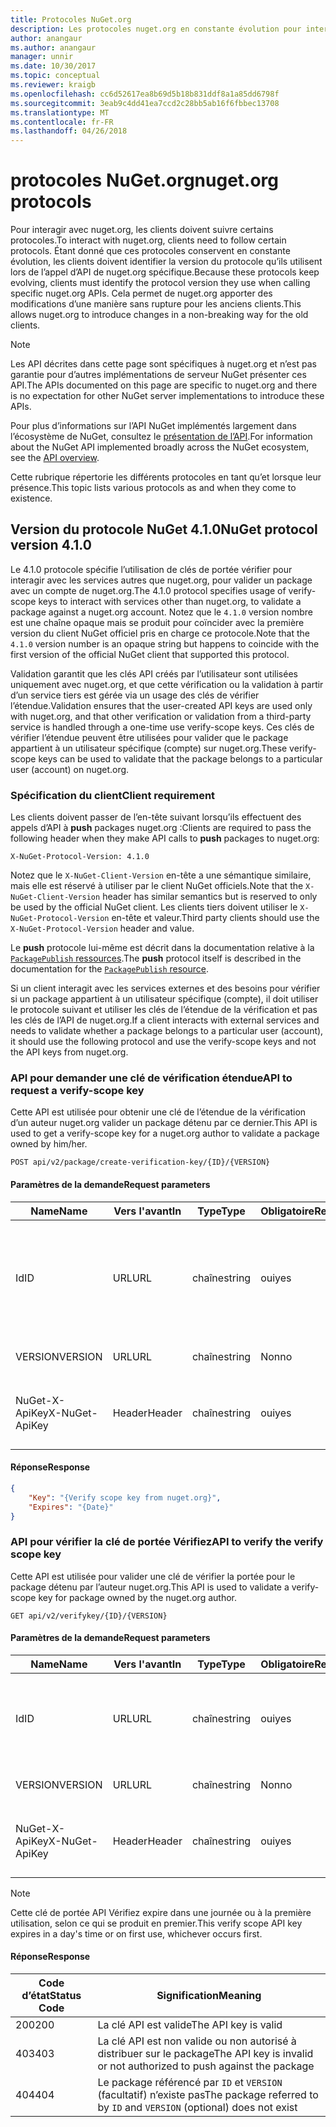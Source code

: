 ```yaml
---
title: Protocoles NuGet.org
description: Les protocoles nuget.org en constante évolution pour interagir avec les clients NuGet.
author: anangaur
ms.author: anangaur
manager: unnir
ms.date: 10/30/2017
ms.topic: conceptual
ms.reviewer: kraigb
ms.openlocfilehash: cc6d52617ea8b69d5b18b831ddf8a1a85dd6798f
ms.sourcegitcommit: 3eab9c4dd41ea7ccd2c28bb5ab16f6fbbec13708
ms.translationtype: MT
ms.contentlocale: fr-FR
ms.lasthandoff: 04/26/2018
---
```

# <a name="nugetorg-protocols"></a><span data-ttu-id="20d33-103">protocoles NuGet.org</span><span class="sxs-lookup"><span data-stu-id="20d33-103">nuget.org protocols</span></span>

<span data-ttu-id="20d33-104">Pour interagir avec nuget.org, les clients doivent suivre certains protocoles.</span><span class="sxs-lookup"><span data-stu-id="20d33-104">To interact with nuget.org, clients need to follow certain protocols.</span></span> <span data-ttu-id="20d33-105">Étant donné que ces protocoles conservent en constante évolution, les clients doivent identifier la version du protocole qu’ils utilisent lors de l’appel d’API de nuget.org spécifique.</span><span class="sxs-lookup"><span data-stu-id="20d33-105">Because these protocols keep evolving, clients must identify the protocol version they use when calling specific nuget.org APIs.</span></span> <span data-ttu-id="20d33-106">Cela permet de nuget.org apporter des modifications d’une manière sans rupture pour les anciens clients.</span><span class="sxs-lookup"><span data-stu-id="20d33-106">This allows nuget.org to introduce changes in a non-breaking way for the old clients.</span></span>

> [!Note]
> <span data-ttu-id="20d33-107">Les API décrites dans cette page sont spécifiques à nuget.org et n’est pas garantie pour d’autres implémentations de serveur NuGet présenter ces API.</span><span class="sxs-lookup"><span data-stu-id="20d33-107">The APIs documented on this page are specific to nuget.org and there is no expectation for other NuGet server implementations to introduce these APIs.</span></span> 

<span data-ttu-id="20d33-108">Pour plus d’informations sur l’API NuGet implémentés largement dans l’écosystème de NuGet, consultez le [présentation de l’API](overview.md).</span><span class="sxs-lookup"><span data-stu-id="20d33-108">For information about the NuGet API implemented broadly across the NuGet ecosystem, see the [API overview](overview.md).</span></span>

<span data-ttu-id="20d33-109">Cette rubrique répertorie les différents protocoles en tant qu’et lorsque leur présence.</span><span class="sxs-lookup"><span data-stu-id="20d33-109">This topic lists various protocols as and when they come to existence.</span></span>

## <a name="nuget-protocol-version-410"></a><span data-ttu-id="20d33-110">Version du protocole NuGet 4.1.0</span><span class="sxs-lookup"><span data-stu-id="20d33-110">NuGet protocol version 4.1.0</span></span>

<span data-ttu-id="20d33-111">Le 4.1.0 protocole spécifie l’utilisation de clés de portée vérifier pour interagir avec les services autres que nuget.org, pour valider un package avec un compte de nuget.org.</span><span class="sxs-lookup"><span data-stu-id="20d33-111">The 4.1.0 protocol specifies usage of verify-scope keys to interact with services other than nuget.org, to validate a package against a nuget.org account.</span></span> <span data-ttu-id="20d33-112">Notez que le `4.1.0` version nombre est une chaîne opaque mais se produit pour coïncider avec la première version du client NuGet officiel pris en charge ce protocole.</span><span class="sxs-lookup"><span data-stu-id="20d33-112">Note that the `4.1.0` version number is an opaque string but happens to coincide with the first version of the official NuGet client that supported this protocol.</span></span>

<span data-ttu-id="20d33-113">Validation garantit que les clés API créés par l’utilisateur sont utilisées uniquement avec nuget.org, et que cette vérification ou la validation à partir d’un service tiers est gérée via un usage des clés de vérifier l’étendue.</span><span class="sxs-lookup"><span data-stu-id="20d33-113">Validation ensures that the user-created API keys are used only with nuget.org, and that other verification or validation from a third-party service is handled through a one-time use verify-scope keys.</span></span> <span data-ttu-id="20d33-114">Ces clés de vérifier l’étendue peuvent être utilisées pour valider que le package appartient à un utilisateur spécifique (compte) sur nuget.org.</span><span class="sxs-lookup"><span data-stu-id="20d33-114">These verify-scope keys can be used to validate that the package belongs to a particular user (account) on nuget.org.</span></span>

### <a name="client-requirement"></a><span data-ttu-id="20d33-115">Spécification du client</span><span class="sxs-lookup"><span data-stu-id="20d33-115">Client requirement</span></span>

<span data-ttu-id="20d33-116">Les clients doivent passer de l’en-tête suivant lorsqu’ils effectuent des appels d’API à **push** packages nuget.org :</span><span class="sxs-lookup"><span data-stu-id="20d33-116">Clients are required to pass the following header when they make API calls to **push** packages to nuget.org:</span></span>

    X-NuGet-Protocol-Version: 4.1.0

<span data-ttu-id="20d33-117">Notez que le `X-NuGet-Client-Version` en-tête a une sémantique similaire, mais elle est réservé à utiliser par le client NuGet officiels.</span><span class="sxs-lookup"><span data-stu-id="20d33-117">Note that the `X-NuGet-Client-Version` header has similar semantics but is reserved to only be used by the official NuGet client.</span></span> <span data-ttu-id="20d33-118">Les clients tiers doivent utiliser le `X-NuGet-Protocol-Version` en-tête et valeur.</span><span class="sxs-lookup"><span data-stu-id="20d33-118">Third party clients should use the `X-NuGet-Protocol-Version` header and value.</span></span>

<span data-ttu-id="20d33-119">Le **push** protocole lui-même est décrit dans la documentation relative à la [ `PackagePublish` ressources](package-publish-resource.md).</span><span class="sxs-lookup"><span data-stu-id="20d33-119">The **push** protocol itself is described in the documentation for the [`PackagePublish` resource](package-publish-resource.md).</span></span>

<span data-ttu-id="20d33-120">Si un client interagit avec les services externes et des besoins pour vérifier si un package appartient à un utilisateur spécifique (compte), il doit utiliser le protocole suivant et utiliser les clés de l’étendue de la vérification et pas les clés de l’API de nuget.org.</span><span class="sxs-lookup"><span data-stu-id="20d33-120">If a client interacts with external services and needs to validate whether a package belongs to a particular user (account), it should use the following protocol and use the verify-scope keys and not the API keys from nuget.org.</span></span>

### <a name="api-to-request-a-verify-scope-key"></a><span data-ttu-id="20d33-121">API pour demander une clé de vérification étendue</span><span class="sxs-lookup"><span data-stu-id="20d33-121">API to request a verify-scope key</span></span>

<span data-ttu-id="20d33-122">Cette API est utilisée pour obtenir une clé de l’étendue de la vérification d’un auteur nuget.org valider un package détenu par ce dernier.</span><span class="sxs-lookup"><span data-stu-id="20d33-122">This API is used to get a verify-scope key for a nuget.org author to validate a package owned by him/her.</span></span>

    POST api/v2/package/create-verification-key/{ID}/{VERSION}

#### <a name="request-parameters"></a><span data-ttu-id="20d33-123">Paramètres de la demande</span><span class="sxs-lookup"><span data-stu-id="20d33-123">Request parameters</span></span>

<span data-ttu-id="20d33-124">Name</span><span class="sxs-lookup"><span data-stu-id="20d33-124">Name</span></span>           | <span data-ttu-id="20d33-125">Vers l'avant</span><span class="sxs-lookup"><span data-stu-id="20d33-125">In</span></span>     | <span data-ttu-id="20d33-126">Type</span><span class="sxs-lookup"><span data-stu-id="20d33-126">Type</span></span>   | <span data-ttu-id="20d33-127">Obligatoire</span><span class="sxs-lookup"><span data-stu-id="20d33-127">Required</span></span> | <span data-ttu-id="20d33-128">Notes</span><span class="sxs-lookup"><span data-stu-id="20d33-128">Notes</span></span>
-------------- | ------ | ------ | -------- | -----
<span data-ttu-id="20d33-129">Id</span><span class="sxs-lookup"><span data-stu-id="20d33-129">ID</span></span>             | <span data-ttu-id="20d33-130">URL</span><span class="sxs-lookup"><span data-stu-id="20d33-130">URL</span></span>    | <span data-ttu-id="20d33-131">chaîne</span><span class="sxs-lookup"><span data-stu-id="20d33-131">string</span></span> | <span data-ttu-id="20d33-132">oui</span><span class="sxs-lookup"><span data-stu-id="20d33-132">yes</span></span>      | <span data-ttu-id="20d33-133">L’identidier de package pour lequel la clé de portée Vérifiez est demandée</span><span class="sxs-lookup"><span data-stu-id="20d33-133">The package identidier for which the verify scope key is requested</span></span>
<span data-ttu-id="20d33-134">VERSION</span><span class="sxs-lookup"><span data-stu-id="20d33-134">VERSION</span></span>        | <span data-ttu-id="20d33-135">URL</span><span class="sxs-lookup"><span data-stu-id="20d33-135">URL</span></span>    | <span data-ttu-id="20d33-136">chaîne</span><span class="sxs-lookup"><span data-stu-id="20d33-136">string</span></span> | <span data-ttu-id="20d33-137">Non</span><span class="sxs-lookup"><span data-stu-id="20d33-137">no</span></span>       | <span data-ttu-id="20d33-138">La version du package</span><span class="sxs-lookup"><span data-stu-id="20d33-138">The package version</span></span>
<span data-ttu-id="20d33-139">NuGet-X-ApiKey</span><span class="sxs-lookup"><span data-stu-id="20d33-139">X-NuGet-ApiKey</span></span> | <span data-ttu-id="20d33-140">Header</span><span class="sxs-lookup"><span data-stu-id="20d33-140">Header</span></span> | <span data-ttu-id="20d33-141">chaîne</span><span class="sxs-lookup"><span data-stu-id="20d33-141">string</span></span> | <span data-ttu-id="20d33-142">oui</span><span class="sxs-lookup"><span data-stu-id="20d33-142">yes</span></span>      | <span data-ttu-id="20d33-143">Par exemple, `X-NuGet-ApiKey: {USER_API_KEY}`.</span><span class="sxs-lookup"><span data-stu-id="20d33-143">For example, `X-NuGet-ApiKey: {USER_API_KEY}`</span></span>

#### <a name="response"></a><span data-ttu-id="20d33-144">Réponse</span><span class="sxs-lookup"><span data-stu-id="20d33-144">Response</span></span>

```json
{
    "Key": "{Verify scope key from nuget.org}",
    "Expires": "{Date}"
}
```

### <a name="api-to-verify-the-verify-scope-key"></a><span data-ttu-id="20d33-145">API pour vérifier la clé de portée Vérifiez</span><span class="sxs-lookup"><span data-stu-id="20d33-145">API to verify the verify scope key</span></span>

<span data-ttu-id="20d33-146">Cette API est utilisée pour valider une clé de vérifier la portée pour le package détenu par l’auteur nuget.org.</span><span class="sxs-lookup"><span data-stu-id="20d33-146">This API is used to validate a verify-scope key for package owned by the nuget.org author.</span></span>

    GET api/v2/verifykey/{ID}/{VERSION}

#### <a name="request-parameters"></a><span data-ttu-id="20d33-147">Paramètres de la demande</span><span class="sxs-lookup"><span data-stu-id="20d33-147">Request parameters</span></span>

<span data-ttu-id="20d33-148">Name</span><span class="sxs-lookup"><span data-stu-id="20d33-148">Name</span></span>           | <span data-ttu-id="20d33-149">Vers l'avant</span><span class="sxs-lookup"><span data-stu-id="20d33-149">In</span></span>     | <span data-ttu-id="20d33-150">Type</span><span class="sxs-lookup"><span data-stu-id="20d33-150">Type</span></span>   | <span data-ttu-id="20d33-151">Obligatoire</span><span class="sxs-lookup"><span data-stu-id="20d33-151">Required</span></span> | <span data-ttu-id="20d33-152">Notes</span><span class="sxs-lookup"><span data-stu-id="20d33-152">Notes</span></span>
-------------  | ------ | ------ | -------- | -----
<span data-ttu-id="20d33-153">Id</span><span class="sxs-lookup"><span data-stu-id="20d33-153">ID</span></span>             | <span data-ttu-id="20d33-154">URL</span><span class="sxs-lookup"><span data-stu-id="20d33-154">URL</span></span>    | <span data-ttu-id="20d33-155">chaîne</span><span class="sxs-lookup"><span data-stu-id="20d33-155">string</span></span> | <span data-ttu-id="20d33-156">oui</span><span class="sxs-lookup"><span data-stu-id="20d33-156">yes</span></span>      | <span data-ttu-id="20d33-157">L’identificateur de package pour lequel la clé de portée Vérifiez est demandée</span><span class="sxs-lookup"><span data-stu-id="20d33-157">The package identifier for which the verify scope key is requested</span></span>
<span data-ttu-id="20d33-158">VERSION</span><span class="sxs-lookup"><span data-stu-id="20d33-158">VERSION</span></span>        | <span data-ttu-id="20d33-159">URL</span><span class="sxs-lookup"><span data-stu-id="20d33-159">URL</span></span>    | <span data-ttu-id="20d33-160">chaîne</span><span class="sxs-lookup"><span data-stu-id="20d33-160">string</span></span> | <span data-ttu-id="20d33-161">Non</span><span class="sxs-lookup"><span data-stu-id="20d33-161">no</span></span>       | <span data-ttu-id="20d33-162">La version du package</span><span class="sxs-lookup"><span data-stu-id="20d33-162">The package version</span></span>
<span data-ttu-id="20d33-163">NuGet-X-ApiKey</span><span class="sxs-lookup"><span data-stu-id="20d33-163">X-NuGet-ApiKey</span></span> | <span data-ttu-id="20d33-164">Header</span><span class="sxs-lookup"><span data-stu-id="20d33-164">Header</span></span> | <span data-ttu-id="20d33-165">chaîne</span><span class="sxs-lookup"><span data-stu-id="20d33-165">string</span></span> | <span data-ttu-id="20d33-166">oui</span><span class="sxs-lookup"><span data-stu-id="20d33-166">yes</span></span>      | <span data-ttu-id="20d33-167">Par exemple, `X-NuGet-ApiKey: {VERIFY_SCOPE_KEY}`.</span><span class="sxs-lookup"><span data-stu-id="20d33-167">For example, `X-NuGet-ApiKey: {VERIFY_SCOPE_KEY}`</span></span>

> [!Note]
> <span data-ttu-id="20d33-168">Cette clé de portée API Vérifiez expire dans une journée ou à la première utilisation, selon ce qui se produit en premier.</span><span class="sxs-lookup"><span data-stu-id="20d33-168">This verify scope API key expires in a day's time or on first use, whichever occurs first.</span></span>

#### <a name="response"></a><span data-ttu-id="20d33-169">Réponse</span><span class="sxs-lookup"><span data-stu-id="20d33-169">Response</span></span>

<span data-ttu-id="20d33-170">Code d’état</span><span class="sxs-lookup"><span data-stu-id="20d33-170">Status Code</span></span> | <span data-ttu-id="20d33-171">Signification</span><span class="sxs-lookup"><span data-stu-id="20d33-171">Meaning</span></span>
----------- | -------
<span data-ttu-id="20d33-172">200</span><span class="sxs-lookup"><span data-stu-id="20d33-172">200</span></span>         | <span data-ttu-id="20d33-173">La clé API est valide</span><span class="sxs-lookup"><span data-stu-id="20d33-173">The API key is valid</span></span>
<span data-ttu-id="20d33-174">403</span><span class="sxs-lookup"><span data-stu-id="20d33-174">403</span></span>         | <span data-ttu-id="20d33-175">La clé API est non valide ou non autorisé à distribuer sur le package</span><span class="sxs-lookup"><span data-stu-id="20d33-175">The API key is invalid or not authorized to push against the package</span></span>
<span data-ttu-id="20d33-176">404</span><span class="sxs-lookup"><span data-stu-id="20d33-176">404</span></span>         | <span data-ttu-id="20d33-177">Le package référencé par `ID` et `VERSION` (facultatif) n’existe pas</span><span class="sxs-lookup"><span data-stu-id="20d33-177">The package referred to by `ID` and `VERSION` (optional) does not exist</span></span>
